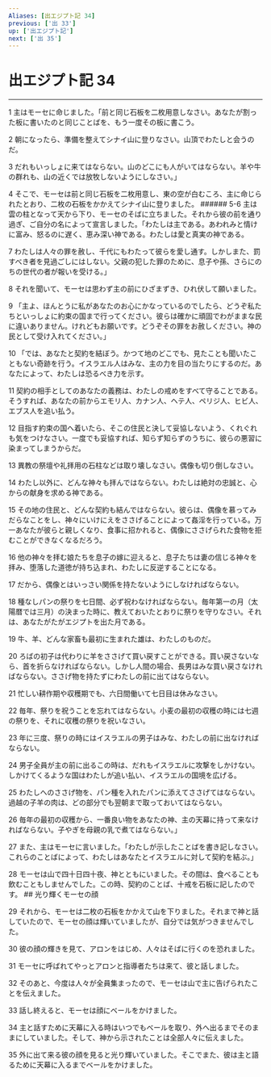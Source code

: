 ```yaml
---
Aliases: [出エジプト記 34]
previous: ['出 33']
up: ['出エジプト記']
next: ['出 35']
---
```

# 出エジプト記 34

***




1 
主はモーセに命じました。「前と同じ石板を二枚用意しなさい。あなたが割った板に書いたのと同じことばを、もう一度その板に書こう。 



2 
朝になったら、準備を整えてシナイ山に登りなさい。山頂でわたしと会うのだ。 



3 
だれもいっしょに来てはならない。山のどこにも人がいてはならない。羊や牛の群れも、山の近くでは放牧しないようにしなさい。」 



4 
そこで、モーセは前と同じ石板を二枚用意し、東の空が白むころ、主に命じられたとおり、二枚の石板をかかえてシナイ山に登りました。 ###### 5-6 主は雲の柱となって天から下り、モーセのそばに立ちました。それから彼の前を通り過ぎ、ご自分の名によって宣言しました。「わたしは主である。あわれみと情けに富み、怒るのに遅く、恵み深い神である。わたしは愛と真実の神である。 



7 
わたしは人々の罪を赦し、千代にもわたって彼らを愛し通す。しかしまた、罰すべき者を見過ごしにはしない。父親の犯した罪のために、息子や孫、さらにのちの世代の者が報いを受ける。」 



8 
それを聞いて、モーセは思わず主の前にひざまずき、ひれ伏して願いました。 



9 
「主よ、ほんとうに私があなたのお心にかなっているのでしたら、どうぞ私たちといっしょに約束の国まで行ってください。彼らは確かに頑固でわがままな民に違いありません。けれどもお願いです。どうぞその罪をお赦しください。神の民として受け入れてください。」 



10 
「では、あなたと契約を結ぼう。かつて地のどこでも、見たことも聞いたこともない奇跡を行う。イスラエル人はみな、主の力を目の当たりにするのだ。あなたによって、わたしは恐るべき力を示す。 



11 
契約の相手としてのあなたの義務は、わたしの戒めをすべて守ることである。そうすれば、あなたの前からエモリ人、カナン人、ヘテ人、ペリジ人、ヒビ人、エブス人を追い払う。 



12 
目指す約束の国へ着いたら、そこの住民と決して妥協しないよう、くれぐれも気をつけなさい。一度でも妥協すれば、知らず知らずのうちに、彼らの悪習に染まってしまうからだ。 



13 
異教の祭壇や礼拝用の石柱などは取り壊しなさい。偶像も切り倒しなさい。 



14 
わたし以外に、どんな神々も拝んではならない。わたしは絶対の忠誠と、心からの献身を求める神である。 



15 
その地の住民と、どんな契約も結んではならない。彼らは、偶像を慕ってみだらなことをし、神々にいけにえをささげることによって姦淫を行っている。万一あなたが彼らと親しくなり、食事に招かれると、偶像にささげられた食物を拒むことができなくなるだろう。 



16 
他の神々を拝む娘たちを息子の嫁に迎えると、息子たちは妻の信じる神々を拝み、堕落した道徳が持ち込まれ、わたしに反逆することになる。 



17 
だから、偶像とはいっさい関係を持たないようにしなければならない。 



18 
種なしパンの祭りを七日間、必ず祝わなければならない。毎年第一の月（太陽暦では三月）の決まった時に、教えておいたとおりに祭りを守りなさい。それは、あなたがたがエジプトを出た月である。 



19 
牛、羊、どんな家畜も最初に生まれた雄は、わたしのものだ。 



20 
ろばの初子は代わりに羊をささげて買い戻すことができる。買い戻さないなら、首を折らなければならない。しかし人間の場合、長男はみな買い戻さなければならない。ささげ物を持たずにわたしの前に出てはならない。 



21 
忙しい耕作期や収穫期でも、六日間働いて七日目は休みなさい。 



22 
毎年、祭りを祝うことを忘れてはならない。小麦の最初の収穫の時には七週の祭りを、それに収穫の祭りを祝いなさい。 



23 
年に三度、祭りの時にはイスラエルの男子はみな、わたしの前に出なければならない。 



24 
男子全員が主の前に出るこの時は、だれもイスラエルに攻撃をしかけない。しかけてくるような国はわたしが追い払い、イスラエルの国境を広げる。 



25 
わたしへのささげ物を、パン種を入れたパンに添えてささげてはならない。過越の子羊の肉は、どの部分でも翌朝まで取っておいてはならない。 



26 
毎年の最初の収穫から、一番良い物をあなたの神、主の天幕に持って来なければならない。子やぎを母親の乳で煮てはならない。」 



27 
また、主はモーセに言いました。「わたしが示したことばを書き記しなさい。これらのことばによって、わたしはあなたとイスラエルに対して契約を結ぶ。」 



28 
モーセは山で四十日四十夜、神とともにいました。その間は、食べることも飲むこともしませんでした。この時、契約のことば、十戒を石板に記したのです。 ## 光り輝くモーセの顔 



29 
それから、モーセは二枚の石板をかかえて山を下りました。それまで神と話していたので、モーセの顔は輝いていましたが、自分では気がつきませんでした。 



30 
彼の顔の輝きを見て、アロンをはじめ、人々はそばに行くのを恐れました。 



31 
モーセに呼ばれてやっとアロンと指導者たちは来て、彼と話しました。 



32 
そのあと、今度は人々が全員集まったので、モーセは山で主に告げられたことを伝えました。 



33 
話し終えると、モーセは顔にベールをかけました。 



34 
主と話すために天幕に入る時はいつでもベールを取り、外へ出るまでそのままにしていました。そして、神から示されたことは全部人々に伝えました。 



35 
外に出て来る彼の顔を見ると光り輝いていました。そこでまた、彼は主と語るために天幕に入るまでベールをかけました。
